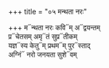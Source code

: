 +++
title = "०५ मन्थता नरः"

+++
म᳓न्थता नरः कवि᳓म् अ᳓द्वयन्तम्  
प्र᳓चेतसम् अमृ᳓तं सुप्र᳓तीकम्  
यज्ञ᳓स्य केतु᳓म् प्रथम᳓म् पुर᳓स्ताद्  
अग्निं᳓ नरो जनयता सुशे᳓वम्